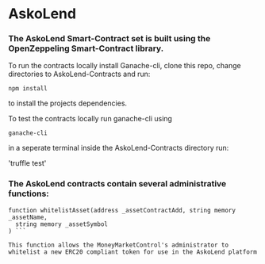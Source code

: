 # AskoLend

### The AskoLend Smart-Contract set is built using the OpenZeppeling Smart-Contract library.

To run the contracts locally install Ganache-cli, clone this repo, change directories to AskoLend-Contracts and run:

`npm install`

to install the projects dependencies.

To test the contracts locally run ganache-cli using

`ganache-cli`

in a seperate terminal inside the AskoLend-Contracts directory run:

'truffle test'

### The AskoLend contracts contain several administrative functions:
```solidity
function whitelistAsset(address _assetContractAdd, string memory _assetName,
  string memory _assetSymbol
) ```

This function allows the MoneyMarketControl's administrator to whitelist a new ERC20 compliant token for use in the AskoLend platform
